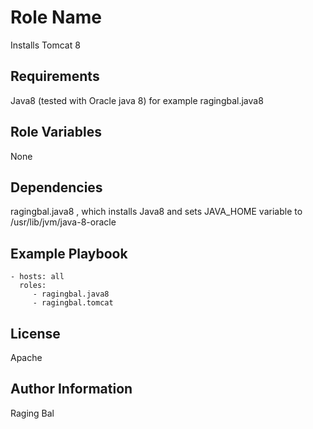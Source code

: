 Role Name
=========

Installs Tomcat 8

Requirements
------------

Java8 (tested with Oracle java 8) for example ragingbal.java8

Role Variables
--------------

None

Dependencies
------------

ragingbal.java8 , which installs Java8 and sets JAVA_HOME variable to /usr/lib/jvm/java-8-oracle

Example Playbook
----------------
    - hosts: all
      roles:
         - ragingbal.java8
         - ragingbal.tomcat

License
-------

Apache

Author Information
------------------

Raging Bal
